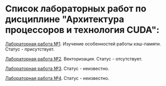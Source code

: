 # Список лабораторных работ по дисциплине "Архитектура процессоров и технология CUDA":

[Лабораторная работа №1](https://github.com/oooNAKooo/BSUIR/tree/main/7%20sem/APiTCUDA/lab_1). Изучение особенностей работы кэш-памяти. Статус - присутствует.

[Лабораторная работа №2](https://github.com/oooNAKooo/BSUIR/tree/main/7%20sem/APiTCUDA/lab_2). Векторизация. Статус - отсутствует.

[Лабораторная работа №3](https://github.com/oooNAKooo/BSUIR/tree/main/7%20sem/APiTCUDA/lab_3). Статус - неизвестно.

[Лабораторная работа №4](https://github.com/oooNAKooo/BSUIR/tree/main/7%20sem/APiTCUDA/lab_4). Статус - неизвестно.
